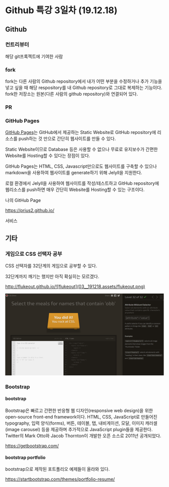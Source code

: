 # Github 특강 3일차 (19.12.18)

## Github

### 컨트리뷰터

해당 git프록젝트에 기여한 사람



### fork

fork는 다른 사람의 Github repository에서 내가 어떤 부분을 수정하거나 추가 기능을 넣고 싶을 때 해당 respository를 내 Github repository로 그대로 복제하는 기능이다. fork한 저장소는 원본(다른 사람의 github repository)와 연결되어 있다. 



### PR



### GitHub Pages

[GitHub Pages](https://pages.github.com/)는 GitHub에서 제공하는 Static Website로 GitHub repository에 리소스를 push하는 것 만으로 간단히 웹사이트를 만들 수 있다.

Static Website이므로 Database 등은 사용할 수 없으나 무료로 유지보수가 간편한 Website를 Hosting할 수 있다는 장점이 있다.

GitHub Pages는 HTML, CSS, Javascript만으로도 웹사이트를 구축할 수 있으나 markdown을 사용하여 웹사이트를 generate하기 위해 Jelyll을 지원한다.

로컬 환경에서 Jelyll을 사용하여 웹사이트를 작성/테스트하고 GitHub repository에 웹리소스를 push하면 매우 간단히 Website를 Hosting할 수 있는 구조이다.



나의 GitHub Page

https://prius2.github.io/



서비스



## 기타

### 게임으로 CSS 선택자 공부

CSS 선택자를 32단계의 게임으로 공부할 수 있다.

32단계까지 깨기는 했지만 아직 확실히는 모르겠다.

http://flukeout.github.io/![flukeout](03__191218.assets/flukeout.png)

![image-20191218164508808](03__191218.assets/image-20191218164508808.png)



### Bootstrap

#### bootstrap

Bootstrap은 빠르고 간편한 반응형 웹 디자인(responsive web design)을 위한 open-source front-end framework이다. HTML, CSS, JavaScript로 만들어진 typography, 입력 양식(forms), 버튼, 테이블, 탭, 내비게이션, 모달, 이미지 캐러셀(image carousel) 등을 제공하며 추가적으로 JavaScript plugin들을 제공한다. Twitter의 Mark Otto와 Jacob Thornton이 개발한 오픈 소스로 2011년 공개되었다.

https://getbootstrap.com/



#### bootstrap portfolio

bootstrap으로 제작된 포트폴리오 예제들이 올라와 있다.

https://startbootstrap.com/themes/portfolio-resume/